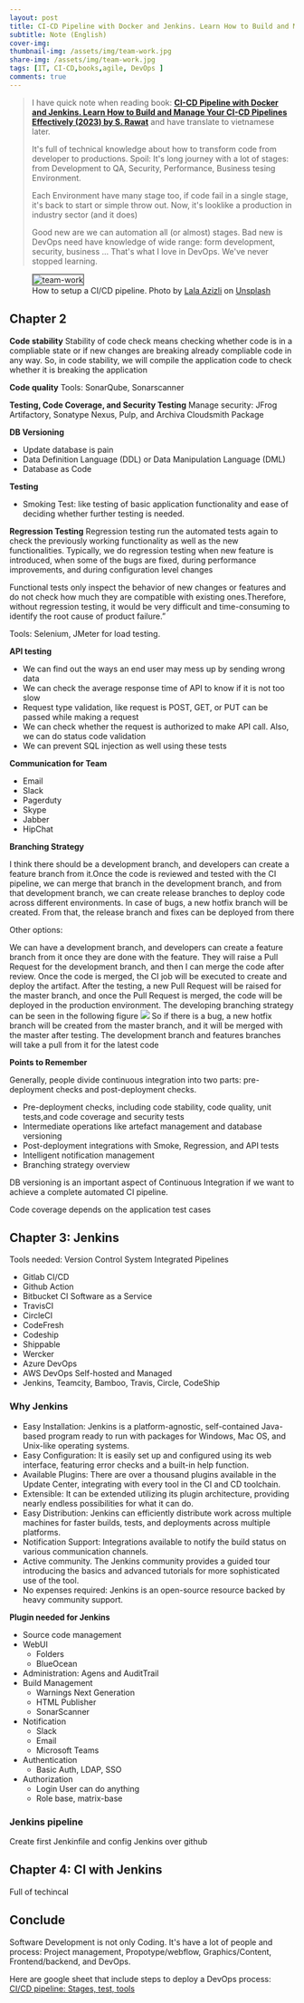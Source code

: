 ```yaml
---
layout: post
title: CI-CD Pipeline with Docker and Jenkins. Learn How to Build and Manage Your CI-CD Pipelines Effectively (2023)
subtitle: Note (English)
cover-img: 
thumbnail-img: /assets/img/team-work.jpg
share-img: /assets/img/team-work.jpg
tags: [IT, CI-CD,books,agile, DevOps ]
comments: true
---
```

> I have quick note when reading book: [**CI-CD Pipeline with Docker and Jenkins. Learn How to Build and Manage Your CI-CD Pipelines Effectively (2023) by S. Rawat**](https://www.amazon.com/Pipeline-Docker-Jenkins-Pipelines-Effectively-ebook/dp/B0BS6BZP8Q) and have translate to vietnamese later.
>
> It's full of technical knowledge about how to transform code from developer to productions. Spoil: It's long journey with a lot of stages: from Development to QA, Security, Performance, Business tesing Environment.
>
> Each Environment have many stage too, if code fail in a single stage, it's back to start or simple throw out. Now, it's looklike a production in industry sector (and it does) 
>
> Good new are we can automation all (or almost) stages. Bad new is DevOps need have knowledge of wide range: form development, security, business ... That's what I love in DevOps. We've never stopped learning.
> 
<figure>
<img src="/assets/img/team-work.jpg" alt="team-work" style="border: 2px solid  gray;">
<figcaption>How to setup a CI/CD pipeline.  Photo by <a href="https://unsplash.com/@lazizli?utm_source=unsplash&utm_medium=referral&utm_content=creditCopyText">Lala Azizli</a> on <a href="https://unsplash.com/photos/tfNyTfJpKvc?utm_source=unsplash&utm_medium=referral&utm_content=creditCopyText">Unsplash</a>
  </figcaption>
</figure>


## Chapter 2

**Code stability**
Stability of code check means checking whether code is in a compliable state or if new changes are breaking already compliable code in any way. So, in code stability, we will compile the application code to check whether it is breaking the application

**Code quality**
Tools: SonarQube, Sonarscanner

**Testing, Code Coverage, and Security Testing**
Manage security: JFrog Artifactory, Sonatype Nexus, Pulp, and Archiva Cloudsmith Package

**DB Versioning**
- Update database is pain
- Data Definition Language (DDL) or Data Manipulation Language (DML)
- Database as Code 

**Testing**

- Smoking Test: like testing of basic application functionality and ease of deciding whether further testing is needed.

**Regression Testing**
Regression testing run the automated tests again to check the previously working functionality as well as the new functionalities. Typically, we do regression testing when new feature is introduced, when some of the bugs are fixed, during performance improvements, and during configuration level changes

Functional tests only inspect the behavior of new changes or features and do not check how much they are compatible with existing ones.Therefore, without regression testing, it would be very difficult and time-consuming to identify the root cause of product failure.”

Tools: Selenium, JMeter for load testing.

**API testing**

- We can find out the ways an end user may mess up by sending wrong data
- We can check the average response time of API to know if it is not too slow
- Request type validation, like request is POST, GET, or PUT can be passed while making a request
- We can check whether the request is authorized to make API call. Also, we can do status code validation
- We can prevent SQL injection as well using these tests

**Communication for Team**
- Email
- Slack
- Pagerduty
- Skype
- Jabber
- HipChat

**Branching Strategy**

I think there should be a development branch, and developers can create a feature branch from it.Once the code is reviewed and tested with the CI pipeline, we can merge that branch in the development branch, and from that development branch, we can create release branches to deploy code across different environments.
In case of bugs, a new hotfix branch will be created. From that, the release branch and fixes can be deployed from there

Other options:

We can have a development branch, and developers can create a feature branch from it once they are done with the feature. They will raise a Pull Request for the development branch, and then I can merge the code after review. Once the code is merged, the CI job will be executed to create and deploy the artifact. After the testing, a new Pull Request will be raised for the master branch, and once the Pull Request is merged, the code will be deployed in the production environment.
The developing branching strategy can be seen in the following figure
![](../assets/img/branch-git-strategy.png)
So if there is a bug, a new hotfix branch will be created from the master branch, and it will be merged with the master after testing. The development branch and features branches will take a pull from it for the latest code

**Points to Remember**

Generally, people divide continuous integration into two parts: pre-deployment checks and post-deployment checks.
- Pre-deployment checks, including code stability, code quality, unit tests,and code coverage and security tests
- Intermediate operations like artefact management and database versioning
- Post-deployment integrations with Smoke, Regression, and API tests
- Intelligent notification management
- Branching strategy overview

DB versioning is an important aspect of Continuous Integration if we want to achieve a complete automated CI pipeline.

Code coverage depends on the application test cases

## Chapter 3: Jenkins
Tools needed:
Version Control System Integrated Pipelines
- Gitlab CI/CD
- Github Action
- Bitbucket CI
Software as a Service
- TravisCI
- CircleCI
- CodeFresh
- Codeship
- Shippable
- Wercker
- Azure DevOps
- AWS DevOps
Self-hosted and Managed
- Jenkins, Teamcity, Bamboo, Travis, Circle, CodeShip

### Why Jenkins
- Easy Installation: Jenkins is a platform-agnostic, self-contained Java-based program ready to run with packages for Windows, Mac OS, and Unix-like operating systems.
- Easy Configuration: It is easily set up and configured using its web interface, featuring error checks and a built-in help function.
- Available Plugins: There are over a thousand plugins available in the Update Center, integrating with every tool in the CI and CD toolchain.
- Extensible: It can be extended utilizing its plugin architecture, providing nearly endless possibilities for what it can do.
- Easy Distribution: Jenkins can efficiently distribute work across multiple machines for faster builds, tests, and deployments across multiple platforms.
- Notification Support: Integrations available to notify the build status on various communication channels.
- Active community. The Jenkins community provides a guided tour introducing the basics and advanced tutorials for more sophisticated use of the tool.
- No expenses required: Jenkins is an open-source resource backed by
heavy community support.

**Plugin needed for Jenkins**
- Source code management
- WebUI
  - Folders
  - BlueOcean
- Administration: Agens and AuditTrail
- Build Management
  - Warnings Next Generation
  - HTML Publisher
  - SonarScanner
- Notification
  - Slack
  - Email
  - Microsoft Teams
- Authentication
  - Basic Auth, LDAP, SSO
- Authorization
  - Login User can do anything
  - Role base, matrix-base 

### Jenkins pipeline
Create first Jenkinfile and config Jenkins over github

## Chapter 4: CI with Jenkins
Full of techincal 

## Conclude

Software Development is not only Coding. It's have a lot of people and process: Project management, Propotype/webflow, Graphics/Content, Frontend/backend, and DevOps.

Here are google sheet that include steps to deploy a DevOps process: [CI/CD pipeline: Stages, test, tools](https://docs.google.com/spreadsheets/d/143-oCLbYMaJTyngbpgmLGt6SS09618EXo7VkoNbhJ0Q/edit?usp=sharing)
